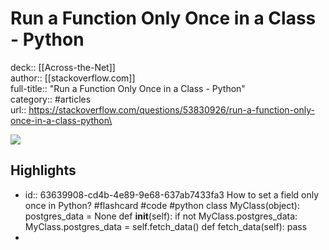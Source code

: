 # Run a Function Only Once in a Class - Python

deck:: [[Across-the-Net]]\
author:: [[stackoverflow.com]]\
full-title:: "Run a Function Only Once in a Class - Python"\
category:: #articles\
url:: https://stackoverflow.com/questions/53830926/run-a-function-only-once-in-a-class-python\

![](https://readwise-assets.s3.amazonaws.com/static/images/article2.74d541386bbf.png)
## Highlights
- id:: 63639908-cd4b-4e89-9e68-637ab7433fa3
   How to set a field only once in Python? #flashcard  #code #python 
    class MyClass(object):
     postgres_data = None
     def __init__(self):
     if not MyClass.postgres_data:
     MyClass.postgres_data = self.fetch_data()
     def fetch_data(self):
     pass
-